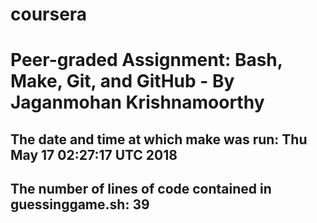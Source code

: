 # coursera
# Peer-graded Assignment: Bash, Make, Git, and GitHub - By Jaganmohan Krishnamoorthy
## 
## 
## The date and time at which make was run: Thu May 17 02:27:17 UTC 2018
## 
## 
## The number of lines of code contained in guessinggame.sh: 39
## 
##
